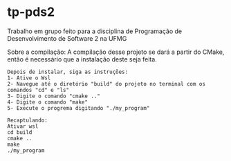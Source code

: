 # tp-pds2
Trabalho em grupo feito para a disciplina de Programação de Desenvolvimento de Software 2 na UFMG

Sobre a compilação:
    A compilação desse projeto se dará a partir do CMake, então é necessário que a instalação deste seja feita.

    Depois de instalar, siga as instruções:
    1- Ative o Wsl
    2- Navegue até o diretório "build" do projeto no terminal com os comandos "cd" e "ls"
    3- Digite o comando "cmake .."
    4- Digite o comando "make"
    5- Execute o progrema digitando "./my_program"

    Recaptulando:
    Ativar wsl
    cd build
    cmake ..
    make
    ./my_program
